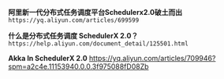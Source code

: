 

**阿里新一代分布式任务调度平台Schedulerx2.0破土而出** `https://yq.aliyun.com/articles/699599`

**什么是分布式任务调度 SchedulerX 2.0？**  `https://help.aliyun.com/document_detail/125501.html`

**Akka In SchedulerX 2.0** https://yq.aliyun.com/articles/709946?spm=a2c4e.11153940.0.0.3f975088fD08Zb

